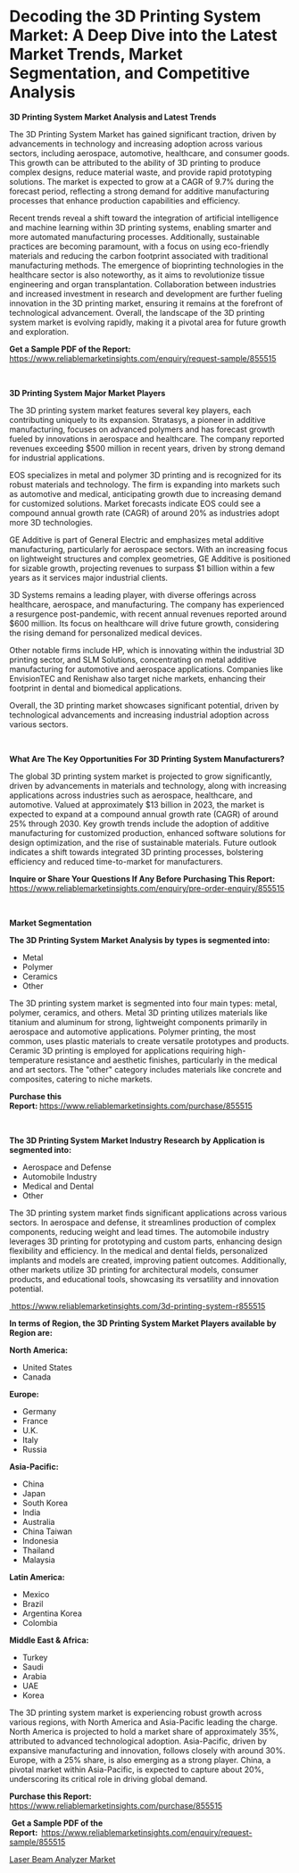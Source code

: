 <p><h1>Decoding the 3D Printing System Market: A Deep Dive into the Latest Market Trends, Market Segmentation, and Competitive Analysis</h1></p><p><strong>3D Printing System Market Analysis and Latest Trends</strong></p>
<p><p>The 3D Printing System Market has gained significant traction, driven by advancements in technology and increasing adoption across various sectors, including aerospace, automotive, healthcare, and consumer goods. This growth can be attributed to the ability of 3D printing to produce complex designs, reduce material waste, and provide rapid prototyping solutions. The market is expected to grow at a CAGR of 9.7% during the forecast period, reflecting a strong demand for additive manufacturing processes that enhance production capabilities and efficiency.</p><p>Recent trends reveal a shift toward the integration of artificial intelligence and machine learning within 3D printing systems, enabling smarter and more automated manufacturing processes. Additionally, sustainable practices are becoming paramount, with a focus on using eco-friendly materials and reducing the carbon footprint associated with traditional manufacturing methods. The emergence of bioprinting technologies in the healthcare sector is also noteworthy, as it aims to revolutionize tissue engineering and organ transplantation. Collaboration between industries and increased investment in research and development are further fueling innovation in the 3D printing market, ensuring it remains at the forefront of technological advancement. Overall, the landscape of the 3D printing system market is evolving rapidly, making it a pivotal area for future growth and exploration.</p></p>
<p><strong>Get a Sample PDF of the Report:&nbsp;</strong> <a href="https://www.reliablemarketinsights.com/enquiry/request-sample/855515?utm_campaign=2117&utm_medium=2&utm_source=Github&utm_content=ia&utm_term=10042025&utm_id=3d-printing-system">https://www.reliablemarketinsights.com/enquiry/request-sample/855515</a></p>
<p>&nbsp;</p>
<p><strong>3D Printing System Major Market Players</strong></p>
<p><p>The 3D printing system market features several key players, each contributing uniquely to its expansion. Stratasys, a pioneer in additive manufacturing, focuses on advanced polymers and has forecast growth fueled by innovations in aerospace and healthcare. The company reported revenues exceeding $500 million in recent years, driven by strong demand for industrial applications.</p><p>EOS specializes in metal and polymer 3D printing and is recognized for its robust materials and technology. The firm is expanding into markets such as automotive and medical, anticipating growth due to increasing demand for customized solutions. Market forecasts indicate EOS could see a compound annual growth rate (CAGR) of around 20% as industries adopt more 3D technologies.</p><p>GE Additive is part of General Electric and emphasizes metal additive manufacturing, particularly for aerospace sectors. With an increasing focus on lightweight structures and complex geometries, GE Additive is positioned for sizable growth, projecting revenues to surpass $1 billion within a few years as it services major industrial clients.</p><p>3D Systems remains a leading player, with diverse offerings across healthcare, aerospace, and manufacturing. The company has experienced a resurgence post-pandemic, with recent annual revenues reported around $600 million. Its focus on healthcare will drive future growth, considering the rising demand for personalized medical devices.</p><p>Other notable firms include HP, which is innovating within the industrial 3D printing sector, and SLM Solutions, concentrating on metal additive manufacturing for automotive and aerospace applications. Companies like EnvisionTEC and Renishaw also target niche markets, enhancing their footprint in dental and biomedical applications.</p><p>Overall, the 3D printing market showcases significant potential, driven by technological advancements and increasing industrial adoption across various sectors.</p></p>
<p>&nbsp;</p>
<p><strong>What Are The Key Opportunities For 3D Printing System Manufacturers?</strong></p>
<p><p>The global 3D printing system market is projected to grow significantly, driven by advancements in materials and technology, along with increasing applications across industries such as aerospace, healthcare, and automotive. Valued at approximately $13 billion in 2023, the market is expected to expand at a compound annual growth rate (CAGR) of around 25% through 2030. Key growth trends include the adoption of additive manufacturing for customized production, enhanced software solutions for design optimization, and the rise of sustainable materials. Future outlook indicates a shift towards integrated 3D printing processes, bolstering efficiency and reduced time-to-market for manufacturers.</p></p>
<p><strong>Inquire or Share Your Questions If Any Before Purchasing This Report:</strong> <a href="https://www.reliablemarketinsights.com/enquiry/pre-order-enquiry/855515?utm_campaign=2117&utm_medium=2&utm_source=Github&utm_content=ia&utm_term=10042025&utm_id=3d-printing-system">https://www.reliablemarketinsights.com/enquiry/pre-order-enquiry/855515</a></p>
<p>&nbsp;</p>
<p><strong>Market Segmentation</strong></p>
<p><strong>The 3D Printing System Market Analysis by types is segmented into:</strong></p>
<p><ul><li>Metal</li><li>Polymer</li><li>Ceramics</li><li>Other</li></ul></p>
<p><p>The 3D printing system market is segmented into four main types: metal, polymer, ceramics, and others. Metal 3D printing utilizes materials like titanium and aluminum for strong, lightweight components primarily in aerospace and automotive applications. Polymer printing, the most common, uses plastic materials to create versatile prototypes and products. Ceramic 3D printing is employed for applications requiring high-temperature resistance and aesthetic finishes, particularly in the medical and art sectors. The "other" category includes materials like concrete and composites, catering to niche markets.</p></p>
<p><strong>Purchase this Report:&nbsp;</strong><a href="https://www.reliablemarketinsights.com/purchase/855515?utm_campaign=2117&utm_medium=2&utm_source=Github&utm_content=ia&utm_term=10042025&utm_id=3d-printing-system">https://www.reliablemarketinsights.com/purchase/855515</a></p>
<p>&nbsp;</p>
<p><strong>The 3D Printing System Market Industry Research by Application is segmented into:</strong></p>
<p><ul><li>Aerospace and Defense</li><li>Automobile Industry</li><li>Medical and Dental</li><li>Other</li></ul></p>
<p><p>The 3D printing system market finds significant applications across various sectors. In aerospace and defense, it streamlines production of complex components, reducing weight and lead times. The automobile industry leverages 3D printing for prototyping and custom parts, enhancing design flexibility and efficiency. In the medical and dental fields, personalized implants and models are created, improving patient outcomes. Additionally, other markets utilize 3D printing for architectural models, consumer products, and educational tools, showcasing its versatility and innovation potential.</p></p>
<p><a href="https://www.reliablemarketinsights.com/3d-printing-system-r855515?utm_campaign=2117&utm_medium=2&utm_source=Github&utm_content=ia&utm_term=10042025&utm_id=3d-printing-system">&nbsp;https://www.reliablemarketinsights.com/3d-printing-system-r855515</a></p>
<p><strong>In terms of Region, the 3D Printing System Market Players available by Region are:</strong></p>
<p>
    <p> <strong> North America: </strong>
        <ul>
            <li>United States</li>
            <li>Canada</li>
        </ul>
        </p> 
    <p> <strong> Europe: </strong>
        <ul>
            <li>Germany</li>
            <li>France</li>
            <li>U.K.</li>
            <li>Italy</li>
            <li>Russia</li>
        </ul>
        </p> 
    <p> <strong> Asia-Pacific: </strong>
        <ul>
            <li>China</li>
            <li>Japan</li>
            <li>South Korea</li>
            <li>India</li>
            <li>Australia</li>
            <li>China Taiwan</li>
            <li>Indonesia</li>
            <li>Thailand</li>
            <li>Malaysia</li>
        </ul>
        </p> 
    <p> <strong> Latin America: </strong>
        <ul>
            <li>Mexico</li>
            <li>Brazil</li>
            <li>Argentina Korea</li>
            <li>Colombia</li>
        </ul>
        </p> 
    <p> <strong> Middle East & Africa: </strong>
        <ul>
            <li>Turkey</li>
            <li>Saudi</li>
            <li>Arabia</li>
            <li>UAE</li>
            <li>Korea</li>
        </ul>
    </p>
    </p>
<p><p>The 3D printing system market is experiencing robust growth across various regions, with North America and Asia-Pacific leading the charge. North America is projected to hold a market share of approximately 35%, attributed to advanced technological adoption. Asia-Pacific, driven by expansive manufacturing and innovation, follows closely with around 30%. Europe, with a 25% share, is also emerging as a strong player. China, a pivotal market within Asia-Pacific, is expected to capture about 20%, underscoring its critical role in driving global demand.</p></p>
<p><strong>Purchase this Report: </strong><a href="https://www.reliablemarketinsights.com/purchase/855515?utm_campaign=2117&utm_medium=2&utm_source=Github&utm_content=ia&utm_term=10042025&utm_id=3d-printing-system">https://www.reliablemarketinsights.com/purchase/855515</a></p>
<p>&nbsp;<strong>Get a Sample PDF of the Report:&nbsp;&nbsp;</strong><a href="https://www.reliablemarketinsights.com/enquiry/request-sample/855515?utm_campaign=2117&utm_medium=2&utm_source=Github&utm_content=ia&utm_term=10042025&utm_id=3d-printing-system">https://www.reliablemarketinsights.com/enquiry/request-sample/855515</a></p>
<p><strong></strong></p>
<p><p><a href="https://github.com/ccreola81/Market-Research-Report-List-1/blob/main/laser-beam-analyzer-market.md?utm_campaign=2117&utm_medium=2&utm_source=Github&utm_content=ia&utm_term=10042025&utm_id=3d-printing-system">Laser Beam Analyzer Market</a></p></p>